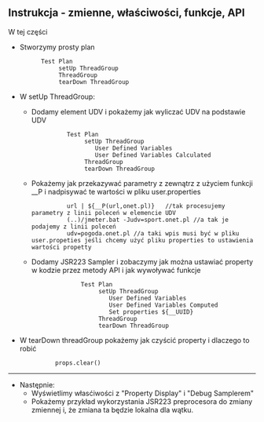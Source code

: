 ## Instrukcja - zmienne, właściwości, funkcje, API

W tej części

- Stworzymy prosty plan 
            
            Test Plan 
                 setUp ThreadGroup
                 ThreadGroup
                 tearDown ThreadGroup
                 
- W setUp ThreadGroup:
    - Dodamy element UDV i pokażemy jak wyliczać UDV na podstawie UDV
    
                    Test Plan 
                         setUp ThreadGroup
                            User Defined Variables
                            User Defined Variables Calculated
                         ThreadGroup
                         tearDown ThreadGroup
                         
    - Pokażemy jak przekazywać parametry z zewnątrz z użyciem funkcji __P i nadpisywać te wartości w pliku user.properties
                    
                    url	| ${__P(url,onet.pl)}	//tak procesujemy  parametry z linii poleceń w elemencie UDV
                    (..)/jmeter.bat -Judv=sport.onet.pl //a tak je podajemy z linii poleceń
                    udv=pogoda.onet.pl //a taki wpis musi być w pliku user.propeties jeśli chcemy użyć pliku properties to ustawienia wartości propetty
                    
    - Dodamy JSR223 Sampler i zobaczymy jak można ustawiać property w kodzie przez metody API i jak wywoływać funkcje
    
                        Test Plan 
                             setUp ThreadGroup
                                User Defined Variables
                                User Defined Variables Computed
                                Set properties ${__UUID}
                             ThreadGroup
                             tearDown ThreadGroup
                             
- W tearDown threadGroup pokażemy jak czyścić property i dlaczego to robić
                
                props.clear()
                
                
***
                
- Następnie:
    - Wyświetlimy  własćiwości z "Property Display" i "Debug Samplerem"
    - Pokażemy przykład wykorzystania JSR223 preprocesora do zmiany zmiennej i, że zmiana ta będzie lokalna dla wątku.
    

